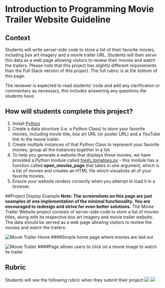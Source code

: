 Introduction to Programming Movie Trailer Website Guideline
===========================================================

## Context

Students will write server-side code to store a list of their favorite movies, including box art imagery and a movie trailer URL. Students will then serve this data as a web page allowing visitors to review their movies and watch the trailers. Please note that this project has slightly different requirements than the Full Stack version of this project. The full rubric is at the bottom of this page. 

The reviewer is expected to read students’ code and add any clarification or commentary as necessary, this includes answering any questions the students have.

## How will students complete this project? 
1. Install [Python](https://www.python.org/) 
2. Create a data structure (i.e. a Python Class) to store your favorite movies, including movie title, box art URL (or poster URL) and a YouTube link to the movie trailer. 
3. Create multiple instances of that Python Class to represent your favorite movies; group all the instances together in a list. 
4. To help you generate a website that displays these movies, we have provided a Python module called <a href="https://s3.amazonaws.com/udacity-hosted-downloads/ud036/fresh_tomatoes.py" target="_blank">fresh_tomatoes.py</a> - this module has a function called **open_movies_page** that takes in one argument, which is a list of movies and creates an HTML file which visualizes all of your favorite movies. 
5. Ensure your website renders correctly when you attempt to load it in a browser. 

##Project Display Example 
**Note: The screenshots on this page are just examples of one implementation of the minimal functionality. You are encouraged to redesign and strive for even better solutions.** The Movie Trailer Website project consists of server-side code to store a list of movies titles, along with its respective box art imagery and movie trailer website. The data should be served as a web page allowing visitors to review the movies and watch the trailers: 

![Movie Trailer Home](https://i.imgur.com/StTWsH9.png) 
####Simple home page where movies are laid out

![Movie Trailer](https://i.imgur.com/18cp1qa.png) 
####Page allows users to click on a movie image to watch its trailer

## Rubric
Students will see the following rubric when they submit their project
![](http://i.imgur.com/pgKgLBy.png)
![](http://i.imgur.com/brwwHJG.png)

